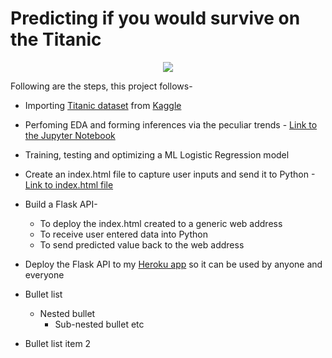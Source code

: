 # Predicting if you would survive on the Titanic

<p align="center">
  <img src="https://user-images.githubusercontent.com/65482013/115981795-1f22c200-a5b4-11eb-9193-6243812e53ba.jpg" />
</p>

Following are the steps, this project follows-

* Importing [Titanic dataset](https://www.kaggle.com/c/titanic) from [Kaggle](https://www.kaggle.com/)
* Perfoming EDA and forming inferences via the peculiar trends - [Link to the Jupyter Notebook](https://github.com/pranavtumkur/Predicting-if-you-would-survive-on-the-Titanic/blob/main/EDA%20and%20ML%20model%20of%20Titanic%20survival.ipynb)
* Training, testing and optimizing a ML Logistic Regression model
* Create an index.html file to capture user inputs and send it to Python -[Link to index.html file](https://github.com/pranavtumkur/Predicting-if-you-would-survive-on-the-Titanic/blob/main/templates/index.html)
* Build a Flask API-
  * To deploy the index.html created to a generic web address
  * To receive user entered data into Python
  * To send predicted value back to the web address
* Deploy the Flask API to my [Heroku app](https://predicting-survival-on-titanic.herokuapp.com/) so it can be used by anyone and everyone 

* Bullet list
  * Nested bullet
    * Sub-nested bullet etc
* Bullet list item 2
